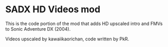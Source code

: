 # SADX HD Videos mod

This is the code portion of the mod that adds HD upscaled intro and FMVs to Sonic Adventure DX (2004).

Videos upscaled by kawaiikaorichan, code written by PkR.